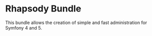 # Rhapsody Bundle

This bundle allows the creation of simple and fast administration for Symfony 4 and 5.
